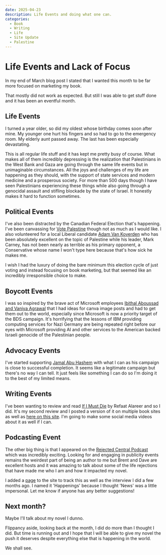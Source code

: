 ```yaml
---
date: 2025-04-23
description: Life Events and doing what one can.
categories:
  - Book
  - Writing
  - Life
  - Site Update
  - Palestine
---
```


# Life Events and Lack of Focus

In my end of March blog post I stated that I wanted this month to be far more focused on marketing my book.

That mostly did not work as expected. But still I was able to get stuff done and it has been an eventful month.

<!-- more -->

## Life Events

I turned a year older, so did my oldest whose birthday comes soon after mine. My younger one hurt his fingers and so had to go to the emergency room. My elderly aunt passed away. The last has been especially devastating.

This is all regular life stuff and it has kept me pretty busy of course. What makes all of them incredibly depressing is the realization that Palestinians in the West Bank and Gaza are going through the same life events but in unimaginable circumstances. All the joys and challenges of my life are happening as they should, with the support of state services and modern medicine and a prosperous society. For more than 500 days though I have seen Palestinians experiencing these things while also going through a genocidal assault and stifling blockade by the state of Israel. It honestly makes it hard to function sometimes.

## Political Events

I've also been distracted by the Canadian Federal Election that's happening. I've been canvassing for [Vote Palestine](https://VotePalestine.ca) though not as much as I would like. I also volunteered for a local Liberal candidate [Adam Van Koverden](https://voteavk.ca) who has been absolutely excellent on the topic of Palestine while his leader, Mark Carney, has not been nearly as terrible as his primary opponent, a Conservative whose name I won't type here because that's how sick he makes me.

I wish I had the luxury of doing the bare minimum this election cycle of just voting and instead focusing on book marketing, but that seemed like an incredibly irresponsible choice to make.

## Boycott Events

I was so inspired by the brave act of Microsoft employees [Ibithal Aboussad and Vaniya Agrawal](https://apnews.com/article/microsoft-protest-employees-fired-israel-gaza-50th-anniversary-c5b3715fa1800450b8d0f639b492495e) that I had ideas for canva image posts and had to get them out to the world, especially since Microsoft is now a priority target of the BDS campaign. It's horrifying that the lessons of IBM providing computing services for Nazi Germany are being repeated right before our eyes with Microsoft providing AI and other services to the American backed Israeli genocide of the Palestinian people.

## Advocacy Events

I've started supporting [Jamal Abu Hashem](https://www.gofundme.com/f/JamalGoFundMe) with what I can as his campaign is close to successful completion. It seems like a legitimate campaign but there's no way I can tell. It just feels like something I can do so I'm doing it to the best of my limited means.

## Writing Events

I've been wanting to review and read [If I Must Die](https://ifimustdie.net/) by Refaat Alareer and so I did. It's my second review and I posted a version of it on multiple book sites as well as [here on this site](./review_IfIMustDie.md). I'm going to make some social media videos about it as well if I can.

## Podcasting Event

The other big thing is that I appeared on the [Rejected Central Podcast](https://www.rejectedcentral.com/podcast/episode/604560e5/you-dont-have-to-be-right-aamir-hussain-or-episode-59) which was incredibly exciting. Looking for and engaging in publicity events remains the weirdest part of being an author to me but Brent and Dave are excellent hosts and it was amazing to talk about some of the life rejections that have made me who I am and how it impacted my novel.

I added a [page](../../happenings.md) to the site to track this as well as the interview I did a few months ago. I named it 'Happenings' because I thought 'News' was a little impersonal. Let me know if anyone has any better suggestions!

## Next month?

Maybe I'll talk about my novel I dunno.

Flippancy aside, looking back at the month, I did do more than I thought I did. But time is running out and I hope that I will be able to give my novel the push it deserves despite everything else that is happening in the world.

We shall see.
